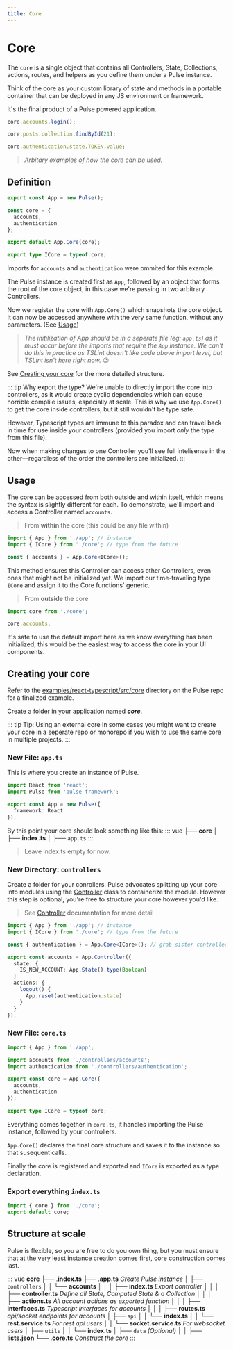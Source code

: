 ```yaml
---
title: Core
---
```


# Core

The `core` is a single object that contains all Controllers, State, Collections, actions, routes, and helpers as you define them under a Pulse instance.

Think of the core as your custom library of state and methods in a portable container that can be deployed in any JS environment or framework.

It's the final product of a Pulse powered application.

```ts
core.accounts.login();

core.posts.collection.findById(21);

core.authentication.state.TOKEN.value;
```

> _Arbitary examples of how the core can be used._

## Definition

```ts
export const App = new Pulse();

const core = {
  accounts,
  authentication
};

export default App.Core(core);

export type ICore = typeof core;
```

Imports for `accounts` and `authentication` were ommited for this example.

The Pulse instance is created first as `App`, followed by an object that forms the root of the core object, in this case we're passing in two arbitrary Controllers.

Now we register the core with `App.Core()` which snapshots the core object. It can now be accessed anywhere with the very same function, without any parameters. (See [Usage]())

> _The initilization of App should be in a seperate file (eg: `app.ts`) as it must occur before the imports that require the `App` instance. We can't do this in practice as TSLint doesn't like code above import level, but TSLint isn't here right now._ :wink:

See [Creating your core]() for the more detailed structure.

::: tip Why export the type?
We're unable to directly import the core into controllers, as it would create cyclic dependencies which can cause horrible complile issues, especially at scale. This is why we use `App.Core()` to get the core inside controllers, but it still wouldn't be type safe.

However, Typescript types are immune to this paradox and can travel back in time for use inside your controllers (provided you import _only_ the type from this file).

Now when making changes to one Controller you'll see full intelisense in the other—regardless of the order the controllers are initialized.
:::

## Usage

The core can be accessed from both outside and within itself, which means the syntax is slightly different for each. To demonstrate, we'll import and access a Controller named `accounts`.

> From **within** the core (this could be any file within)

```ts
import { App } from './app'; // instance
import { ICore } from './core'; // type from the future

const { accounts } = App.Core<ICore>();
```

This method ensures this Controller can access other Controllers, even ones that might not be initialized yet. We import our time-traveling type `ICore` and assign it to the Core functions' generic.

> From **outside** the core

```js
import core from './core';

core.accounts;
```

It's safe to use the default import here as we know everything has been initialized, this would be the easiest way to access the core in your UI components.

## Creating your core

Refer to the [examples/react-typescript/src/core]() directory on the Pulse repo for a finalized example.

Create a folder in your application named **_core_**.

::: tip Tip: Using an external core
In some cases you might want to create your core in a seperate repo or monorepo if you wish to use the same core in multiple projects.
:::

### New File: `app.ts`

This is where you create an instance of Pulse.

```ts
import React from 'react';
import Pulse from 'pulse-framework';

export const App = new Pulse({
  framework: React
});
```

By this point your core should look something like this:
::: vue
├── **core**
│ ├── **index.ts**
│ ├── `app.ts`
:::

> Leave index.ts empty for now.

### New Directory: `controllers`

Create a folder for your conrollers. Pulse advocates splitting up your core into modules using the [Controller]() class to containerize the module. However this step is optional, you're free to structure your core however you'd like.

> See [Controller]() documentation for more detail

```ts
import { App } from './app'; // instance
import { ICore } from './core'; // type from the future

const { authentication } = App.Core<ICore>(); // grab sister controller

export const accounts = App.Controller({
  state: {
    IS_NEW_ACCOUNT: App.State().type(Boolean)
  }
  actions: {
    logout() {
      App.reset(authentication.state)
    }
  }
});
```

### New File: `core.ts`

```ts
import { App } from './app';

import accounts from './controllers/accounts';
import authentication from './controllers/authentication';

export const core = App.Core({
  accounts,
  authentication
});

export type ICore = typeof core;
```

Everything comes together in `core.ts`, it handles importing the Pulse instance, followed by your controllers.

`App.Core()` declares the final core structure and saves it to the instance so that susequent calls.

Finally the core is registered and exported and `ICore` is exported as a type declaration.

### Export everything `index.ts`

```ts
import { core } from './core';
export default core;
```

## Structure at scale

Pulse is flexible, so you are free to do you own thing, but you must ensure that at the very least instance creation comes first, core construction comes last.

::: vue
**core**
├── .**index.ts**
├── .**app.ts** _Create Pulse instance_
│ ├── `controllers`
│ │ └── **accounts**
│ │ │ ├── **index.ts** _Export controller_
│ │ │ ├── **controller.ts** _Define all State, Computed State & a Collection_
│ │ │ ├── **actions.ts** _All account actions as exported function_
│ │ │ ├── **interfaces.ts** _Typescript interfaces for accounts_
│ │ │ ├── **routes.ts** _api/socket endpoints for accounts_
│ ├── `api`
│ │ └── **index.ts**
│ │ └── **rest.service.ts** _For rest api users_
│ │ └── **socket.service.ts** _For websocket users_
│ ├── `utils`
│ │ └── **index.ts**
│ ├── `data` _(Optional)_
│ │ ├── **lists.json**
└── .**core.ts** _Construct the core_
:::
